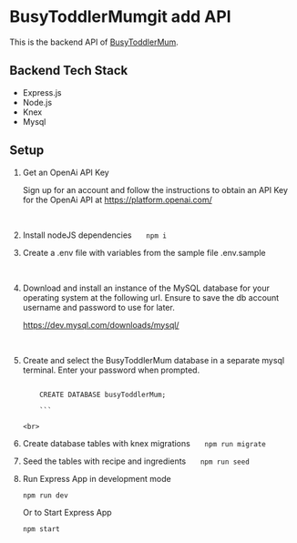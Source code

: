 # BusyToddlerMumgit add  API

This is the backend API of [BusyToddlerMum](https://github.com/erioluwa66/BusyToddlerMumApi).

## Backend Tech Stack

- Express.js
- Node.js
- Knex
- Mysql

## Setup

1. Get an OpenAi API Key

   Sign up for an account and follow the instructions to obtain an API Key for the OpenAi API at https://platform.openai.com/

<br>

2. Install nodeJS dependencies
   `    npm i
   `
   <br>

3. Create a .env file with variables from the sample file .env.sample

<br>

4. Download and install an instance of the MySQL database for your operating system at the following url. Ensure to save the db account username and password to use for later.

   https://dev.mysql.com/downloads/mysql/

<br>

5.  Create and select the BusyToddlerMum database in a separate mysql terminal. Enter your password when prompted.
    ```

        CREATE DATABASE busyToddlerMum;

        ```

    <br>

6.  Create database tables with knex migrations
    `    npm run migrate
   `
    <br>

7.  Seed the tables with recipe and ingredients
    `    npm run seed
   `
    <br>

8.  Run Express App in development mode

    ```
    npm run dev
    ```

    Or to Start Express App

    ```
    npm start
    ```
